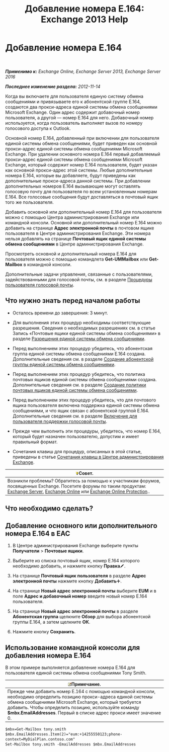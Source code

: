 ﻿---
title: 'Добавление номера E.164: Exchange 2013 Help'
TOCTitle: Добавление номера E.164
ms:assetid: fab86207-be03-40ef-9fea-045a50f3d122
ms:mtpsurl: https://technet.microsoft.com/ru-ru/library/JJ662762(v=EXCHG.150)
ms:contentKeyID: 50556509
ms.date: 05/22/2018
mtps_version: v=EXCHG.150
ms.translationtype: MT
---

# Добавление номера E.164

 

_**Применимо к:** Exchange Online, Exchange Server 2013, Exchange Server 2016_

_**Последнее изменение раздела:** 2012-11-14_

Когда вы включаете для пользователя единую систему обмена сообщениями и привязываете его к абонентской группе E.164, создаются два прокси-адреса единой системы обмена сообщениями Microsoft Exchange. Один адрес содержит добавочный номер пользователя, а другой — номер E.164 для него. Добавочный номер используется, когда пользователь выполняет вызов по номеру голосового доступа к Outlook.

Основной номер E.164, добавленный при включении для пользователя единой системы обмена сообщениями, будет приведен как основной прокси-адрес единой системы обмена сообщениями Microsoft Exchange. При удалении основного номера E.164 первый добавляемый прокси-адрес единой системы обмена сообщениями Microsoft Exchange, который содержит номер E.164 пользователя, будет указан как основной прокси-адрес этой системы. Любые дополнительные номера E.164, которые вы добавляете, будут приведены как дополнительные прокси-адреса данной системы. При добавлении дополнительных номеров E.164 вызывающие могут оставлять голосовую почту для пользователя по всем установленным номерам E.164. Все голосовые сообщения будут доставляться в почтовый ящик того же пользователя.

Добавить основной или дополнительный номер E.164 для пользователя можно с помощью Центра администрирования Exchange или командной консоли. Основной или дополнительный номер E.164 можно добавить на странице **Адрес электронной почты** в почтовом ящике пользователя в Центре администрирования Exchange. Эти номера нельзя добавлять на странице **Почтовый ящик единой системы обмена сообщениями** в Центре администрирования Exchange.

Просмотреть основной и дополнительный номера E.164 для пользователя можно с помощью командлета **Get-UMMailbox** или **Get-Mailbox** в командной консоли.

Дополнительные задачи управления, связанные с пользователями, задействованными для голосовой почты, см. в разделе [Процедуры пользователя голосовой почты](voice-mail-enabled-user-procedures-exchange-2013-help.md).

## Что нужно знать перед началом работы

  - Осталось времени до завершения: 3 минут.

  - Для выполнения этих процедур необходимы соответствующие разрешения. Сведения о необходимых разрешениях см. в статье Запись «Почтовые ящики единой системы обмена сообщениями» в разделе [Разрешения единой системы обмена сообщениями](unified-messaging-permissions-exchange-2013-help.md).

  - Перед выполнением этих процедур убедитесь, что абонентская группа единой системы обмена сообщениями E.164 создана. Дополнительные сведения см. в разделе [Создание абонентской группы единой системы обмена сообщениями](create-a-um-dial-plan-exchange-2013-help.md).

  - Перед выполнением этих процедур убедитесь, что политика почтовых ящиков единой системы обмена сообщениями создана. Дополнительные сведения см. в разделе [Создание политики почтовых ящиков единой системы обмена сообщениями](create-a-um-mailbox-policy-exchange-2013-help.md).

  - Перед выполнением этих процедур убедитесь, что для почтового ящика пользователя включена поддержка единой системы обмена сообщениями, и что ящик связан с абонентской группой E.164. Дополнительные сведения см. в разделе [Включение для пользователя поддержки голосовой почты](enable-a-user-for-voice-mail-exchange-2013-help.md).

  - Прежде чем выполнить эти процедуры, убедитесь, что номер E.164, который будет назначен пользователю, допустим и имеет правильный формат.

  - Сочетания клавиш для процедур, описанных в этой статье, приведены в статье [Сочетания клавиш в Центре администрирования Exchange](keyboard-shortcuts-in-the-exchange-admin-center-exchange-online-protection-help.md).

<table>
<thead>
<tr class="header">
<th><img src="images/Bb124558.tip(EXCHG.150).gif" title="Совет" alt="Совет" />Совет.</th>
</tr>
</thead>
<tbody>
<tr class="odd">
<td>Возникли проблемы? Обратитесь за помощью к участникам форумов, посвященных Exchange. Посетите форумы по таким продуктам: <a href="https://go.microsoft.com/fwlink/p/?linkid=60612">Exchange Server</a>, <a href="https://go.microsoft.com/fwlink/p/?linkid=267542">Exchange Online</a> или <a href="https://go.microsoft.com/fwlink/p/?linkid=285351">Exchange Online Protection</a>..</td>
</tr>
</tbody>
</table>


## Что необходимо сделать?

## Добавление основного или дополнительного номера E.164 в EAC

1.  В Центре администрирования Exchange выберите пункты **Получатели** \> **Почтовые ящики**.

2.  Выберите из списка почтовый ящик, номер E.164 которого необходимо добавить, и нажмите кнопку **Правка**![Значок редактирования](images/Bb124582.6f53ccb2-1f13-4c02-bea0-30690e6ea71d(EXCHG.150).gif "Значок редактирования").

3.  На странице **Почтовый ящик пользователя** в разделе **Адрес электронной почты** нажмите кнопку **Добавить**![Значок добавления](images/JJ218640.c1e75329-d6d7-4073-a27d-498590bbb558(EXCHG.150).gif "Значок добавления").

4.  На странице **Новый адрес электронной почты** выберите **EUM** и в поле **Адрес и добавочный номер** введите новый номер E.164 пользователя.

5.  На странице **Новый адрес электронной почты** в разделе **Абонентская группа** щелкните **Обзор** для выбора абонентской группы E.164, а затем щелкните **ОК**.

6.  Нажмите кнопку **Сохранить**.

## Использование командной консоли для добавления номера E.164

В этом примере выполняется добавление номера E.164 для пользователя единой системы обмена сообщениями Tony Smith.

<table>
<thead>
<tr class="header">
<th><img src="images/JJ126620.note(EXCHG.150).gif" title="Примечание" alt="Примечание" />Примечание.</th>
</tr>
</thead>
<tbody>
<tr class="odd">
<td>Прежде чем добавить номер E.164 с помощью командной консоли, необходимо определить позицию прокси-адреса единой системы обмена сообщениями Microsoft Exchange, который требуется добавить. Чтобы определить позицию, используйте команду <strong>$mbx.EmailAddresses</strong>. Первый в списке адрес прокси имеет значение 0.</td>
</tr>
</tbody>
</table>


    $mbx=Get-Mailbox tony.smith
    $mbx.EmailAddresses.Item(2)="eum:+14255550123;phone-context=MyDialPlan.contoso.com"
    Set-Mailbox tony.smith -EmailAddresses $mbx.EmailAddresses

